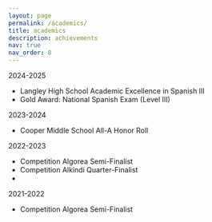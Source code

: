 ```yaml
---
layout: page
permalink: /academics/
title: academics
description: achievements
nav: true
nav_order: 8
---
```


2024-2025
- Langley High School Academic Excellence in Spanish III
- Gold Award: National Spanish Exam (Level III)

2023-2024
- Cooper Middle School All-A Honor Roll

2022-2023
- Competition Algorea Semi-Finalist
- Competition Alkindi Quarter-Finalist
- 
2021-2022
- Competition Algorea Semi-Finalist
